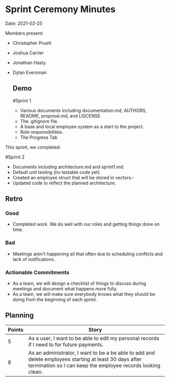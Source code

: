 # Sprint Ceremony Minutes
  
Date: 2021-02-25

Members present:

* Christopher Pruett
* Joshua Carrier
* Jonathan Hasty
* Dylan Eversman
  
  ## Demo
  
  #Sprint 1
  
  * Various documents including documentation.md, AUTHORS, README, proposal.md, and LISCENSE.
  * The .gitignore file.
  * A base and local employee system as a start to the project.
  * Role responsibilities. 
  * The Progress Tab

This sprint, we completed:

 #Sprint 2

 * Documents including architecture.md and sprint1.md.
 * Default unit testing (no testable code yet).
 * Created an employee struct that will be stored in vectors.-
 * Updated code to reflect the planned architecture.
  
  
  ## Retro
  
  ### Good
  
  * Completed work. We do well with our roles and getting things done on time.
  
  
  ### Bad
  
  * Meetings aren't happening all that often due to scheduling conflicts and lack of notifications. 
  
  ### Actionable Commitments
  
  * As a team, we will design a checklist of things to discuss during meetings and document what happens more fully.
  * As a team, we will make sure everybody knows what they should be doing from the beginning of each sprint.
  
  ## Planning
  
  Points | Story
  -------|--------
  5      | As a user, I want to be able to edit my personal records if I need to for future payments.
  8      | As an administrator, I want to be a be able to add and delete employees starting at least 30 days after termination so I can keep the employee records looking clean.
